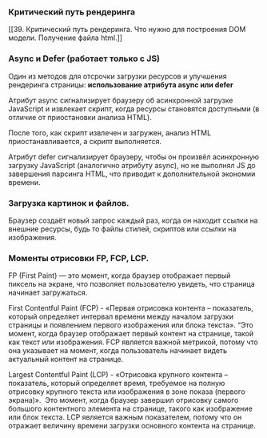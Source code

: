 ### Критический путь рендеринга
[[39. Критический путь рендеринга. Что нужно для построения DOM модели. Получение файла html.]]

### Async и Defer (работает только с JS)
Один из методов для отсрочки загрузки ресурсов и улучшения рендеринга страницы: **использование атрибута async или defer**

Атрибут async сигнализирует браузеру об асинхронной загрузке JavaScript и извлекает скрипт, когда ресурсы становятся доступными (в отличие от приостановки анализа HTML).

После того, как скрипт извлечен и загружен, анализ HTML приостанавливается, а скрипт выполняется.

Атрибут defer сигнализирует браузеру, чтобы он произвёл асинхронную загрузку JavaScript (аналогично атрибуту async), но не выполнял JS до завершения парсинга HTML, что приводит к дополнительной экономии времени.

### Загрузка картинок и файлов.
Браузер создаёт новый запрос каждый раз, когда он находит ссылки на внешние ресурсы, будь то файлы стилей, скриптов или ссылки на изображения.

### Моменты отрисовки FP, FCP, LCP.
FP (First Paint) — это момент, когда браузер отображает первый пиксель на экране, что позволяет пользователю увидеть, что страница начинает загружаться.

First Contentful Paint (FCP) - «Первая отрисовка контента – показатель, который определяет интервал времени между началом загрузки страницы и появлением первого изображения или блока текста». “Это момент, когда браузер отображает первый контент на странице, такой как текст или изображения. FCP является важной метрикой, потому что она указывает на момент, когда пользователь начинает видеть актуальный контент на странице.

Largest Contentful Paint (LCP) - «Отрисовка крупного контента – показатель, который определяет время, требуемое на полную отрисовку крупного текста или изображения в зоне показа (первого экрана)».  Это момент, когда браузер завершил отрисовку самого большого контентного элемента на странице, такого как изображение или блок текста. LCP является важным показателем, потому что он отражает величину времени загрузки основного контента на странице.